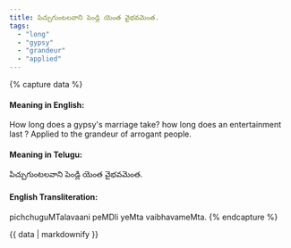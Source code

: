 ```yaml
---
title: పిచ్చుగుంటలవాని పెండ్లి యెంత వైభవమెంత.
tags:
  - "long"
  - "gypsy"
  - "grandeur"
  - "applied"
---
```


{% capture data %}
#### Meaning in English:
How long does a gypsy's marriage take? how long does an entertainment last ?
Applied to the grandeur of arrogant people.

#### Meaning in Telugu:
పిచ్చుగుంటలవాని పెండ్లి యెంత వైభవమెంత.

#### English Transliteration:
pichchuguMTalavaani peMDli yeMta vaibhavameMta.
{% endcapture %}

<div class="notice">{{ data | markdownify }}</div>

